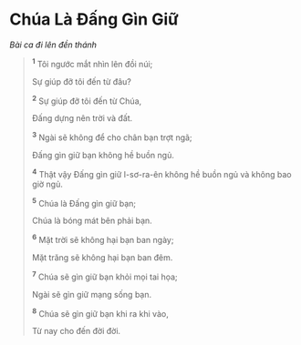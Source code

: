 # Chúa Là Ðấng Gìn Giữ
*Bài ca đi lên đền thánh*

> <sup><b>1</b></sup> Tôi ngước mắt nhìn lên đồi núi;
> 
> Sự giúp đỡ tôi đến từ đâu?
> 
> <sup><b>2</b></sup> Sự giúp đỡ tôi đến từ Chúa,
> 
> Ðấng dựng nên trời và đất.
>
> <sup><b>3</b></sup> Ngài sẽ không để cho chân bạn trợt ngã;
> 
> Ðấng gìn giữ bạn không hề buồn ngủ.
> 
> <sup><b>4</b></sup> Thật vậy Ðấng gìn giữ I-sơ-ra-ên không hề buồn ngủ và không bao giờ ngủ.
>
> <sup><b>5</b></sup> Chúa là Ðấng gìn giữ bạn;
> 
> Chúa là bóng mát bên phải bạn.
> 
> <sup><b>6</b></sup> Mặt trời sẽ không hại bạn ban ngày;
> 
> Mặt trăng sẽ không hại bạn ban đêm.
>
> <sup><b>7</b></sup> Chúa sẽ gìn giữ bạn khỏi mọi tai họa;
> 
> Ngài sẽ gìn giữ mạng sống bạn.
> 
> <sup><b>8</b></sup> Chúa sẽ gìn giữ bạn khi ra khi vào,
> 
> Từ nay cho đến đời đời.